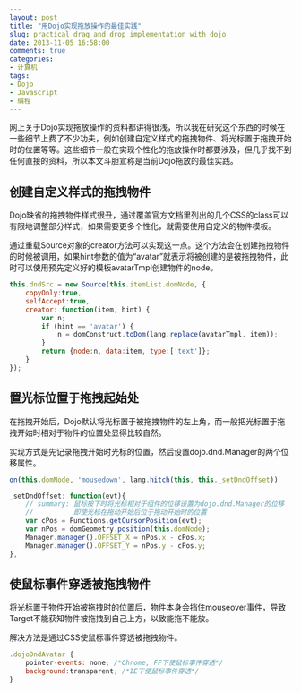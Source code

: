 ```yaml
---
layout: post
title: "用Dojo实现拖放操作的最佳实践"
slug: practical drag and drop implementation with dojo
date: 2013-11-05 16:58:00
comments: true
categories:
- 计算机
tags:
- Dojo
- Javascript
- 编程
---
```

网上关于Dojo实现拖放操作的资料都讲得很浅，所以我在研究这个东西的时候在一些细节上费了不少功夫，例如创建自定义样式的拖拽物件、将光标置于拖拽开始时的位置等等。这些细节一般在实现个性化的拖放操作时都要涉及，但几乎找不到任何直接的资料，所以本文斗胆宣称是当前Dojo拖放的最佳实践。

创建自定义样式的拖拽物件
------------------------

Dojo缺省的拖拽物件样式很丑，通过覆盖官方文档里列出的几个CSS的class可以有限地调整部分样式，如果需要更多个性化，就需要使用自定义的物件模板。

通过重载Source对象的creator方法可以实现这一点。这个方法会在创建拖拽物件的时候被调用，如果hint参数的值为“avatar”就表示将被创建的是被拖拽物件，此时可以使用预先定义好的模板avatarTmpl创建物件的node。

```javascript
this.dndSrc = new Source(this.itemList.domNode, {
    copyOnly:true,
    selfAccept:true,
    creator: function(item, hint) {
        var n;
        if (hint == 'avatar') {
            n = domConstruct.toDom(lang.replace(avatarTmpl, item));
        }
        return {node:n, data:item, type:['text']};
    }
});
```

置光标位置于拖拽起始处
----------------------

在拖拽开始后，Dojo默认将光标置于被拖拽物件的左上角，而一般把光标置于拖拽开始时相对于物件的位置处显得比较自然。

实现方式是先记录拖拽开始时光标的位置，然后设置dojo.dnd.Manager的两个位移属性。

```javascript
on(this.domNode, 'mousedown', lang.hitch(this, this._setDndOffset))

_setDndOffset: function(evt){
    // summary: 鼠标按下时将光标相对于组件的位移设置为dojo.dnd.Manager的位移
    //          即使光标在拖动开始后位于拖动开始时的位置
    var cPos = Functions.getCursorPosition(evt);
    var nPos = domGeometry.position(this.domNode);
    Manager.manager().OFFSET_X = nPos.x - cPos.x;
    Manager.manager().OFFSET_Y = nPos.y - cPos.y;
},
```

使鼠标事件穿透被拖拽物件
------------------------

将光标置于物件开始被拖拽时的位置后，物件本身会挡住mouseover事件，导致Target不能获知物件被拖拽到自己上方，以致能拖不能放。

解决方法是通过CSS使鼠标事件穿透被拖拽物件。

```javascript
.dojoDndAvatar {
    pointer-events: none; /*Chrome, FF下使鼠标事件穿透*/
    background:transparent; /*IE下使鼠标事件穿透*/
}
```
